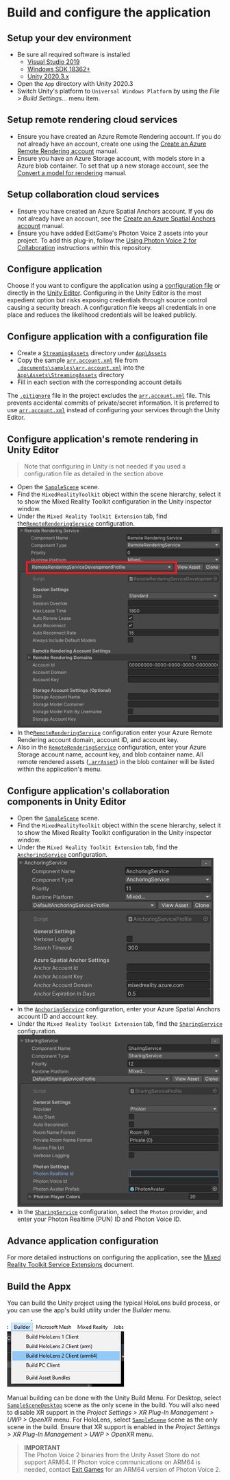 # Build and configure the application

## Setup your dev environment
* Be sure all required software is installed
  * [Visual Studio 2019](https://developer.microsoft.com/en-us/) 
  * [Windows SDK 18362+](https://developer.microsoft.com/en-us/windows/downloads/windows-10-sdk)
  * [Unity 2020.3.x](https://unity3d.com/get-unity/download/archive)
* Open the `App` directory with Unity 2020.3
* Switch Unity's platform to `Universal Windows Platform` by using the *File > Build Settings...* menu item.

## Setup remote rendering cloud services
* Ensure you have created an Azure Remote Rendering account. If you do not already have an account, create one using the [Create an Azure Remote Rendering account](https://docs.microsoft.com/en-us/azure/remote-rendering/how-tos/create-an-account#:~:text=%20The%20following%20steps%20are%20needed%20to%20create,the%20%22Create%22%20button.%20A%20form%20opens...%20See%20More.) manual.
* Ensure you have an Azure Storage account, with models store in a Azure blob container.  To set that up a new storage account, see the [Convert a model for rendering](https://docs.microsoft.com/en-us/azure/remote-rendering/quickstarts/convert-model) manual.

## Setup collaboration cloud services
* Ensure you have created an Azure Spatial Anchors account.  If you do not already have an account, see the [Create an Azure Spatial Anchors account](https://docs.microsoft.com/en-us/azure/spatial-anchors/how-tos/create-asa-account?tabs=azure-portal) manual.
* Ensure you have added ExitGame's Photon Voice 2 assets into your project. To add this plug-in, follow the [Using Photon Voice 2 for Collaboration](implementation-notes.md#using-photon-voice-2-for-collaboration) instructions within this repository.

## Configure application
Choose if you want to configure the application using a [configuration file](#configure-services-with-a-configuration-file) or directly in the [Unity Editor](#configure-remote-rendering-services-in-unity-editor).  Configuring in the Unity Editor is the most expedient option but risks exposing credentials through source control causing a security breach.  A configuration file keeps all credentials in one place and reduces the likelihood credentials will be leaked publicly.
  
## Configure application with a configuration file
* Create a [`StreamingAssets`](../App/Assets/StreamingAssets) directory under [`App\Assets`](../App/Assets)
* Copy the sample [`arr.account.xml`](samples/../.samples/arr.account.xml) file from [`.documents\samples\arr.account.xml`](samples/../.samples/arr.account.xml) into the [`App\Assets\StreamingAssets`](../App/Assets/StreamingAssets) directory
* Fill in each section with the corresponding account details
  
The [`.gitignore`](../.gitignore) file in the project excludes the [`arr.account.xml`](samples/../.samples/arr.account.xml) file.  This prevents accidental commits of private/secret information. It is preferred to use [`arr.account.xml`](samples/../.samples/arr.account.xml) instead of configuring your services through the Unity Editor.

## Configure application's remote rendering in Unity Editor
>Note that configuring in Unity is not needed if you used a configuration file as detailed in the section above
* Open the [`SampleScene`](../App/Assets/Scenes/SampleScene.unity) scene.
* Find the `MixedRealityToolkit` object within the scene hierarchy, select it to show the Mixed Reality Toolkit configuration in the Unity inspector window.
* Under the `Mixed Reality Toolkit Extension` tab, find the[`RemoteRenderingService`](implementation-notes.md#remote-rendering-service-extension) configuration.\
![Remote Rendering Service Development Configuration](.images/editor-arr-service-config-development.png)
* In the[`RemoteRenderingService`](implementation-notes.md#remote-rendering-service-extension) configuration enter your Azure Remote Rendering account domain, account ID, and account key. 
* Also in the [`RemoteRenderingService`](implementation-notes.md#remote-rendering-service-extension) configuration, enter your Azure Storage account name, account key, and blob container name. All remote rendered assets ([`.arrAsset`](https://docs.microsoft.com/en-us/azure/remote-rendering/concepts/models)) in the blob container will be listed within the application's menu.

## Configure application's collaboration components in Unity Editor
* Open the [`SampleScene`](../App/Assets/Scenes/SampleScene.unity) scene.
* Find the `MixedRealityToolkit` object within the scene hierarchy, select it to show the Mixed Reality Toolkit configuration in the Unity inspector window.
* Under the `Mixed Reality Toolkit Extension` tab, find the [`AnchoringService`](implementation-notes.md#azure-spatial-anchor-service-extension) configuration.\
![Anchoring Service Configuration](.images/editor-anchoring-service-config.png)
* In the [`AnchoringService`](implementation-notes.md#azure-spatial-anchor-service-extension) configuration, enter your Azure Spatial Anchors account ID and account key. 
* Under the `Mixed Reality Toolkit Extension` tab, find the [`SharingService`](implementation-notes.md#sharing-service-extension-aka-collaboration-service) configuration.\
![Sharing Service Configuration](.images/editor-sharing-service-config.png)
* In the [`SharingService`](implementation-notes.md#sharing-service-extension-aka-collaboration-service) configuration, select the `Photon` provider, and enter your Photon Realtime (PUN) ID and Photon Voice ID. 

## Advance application configuration
For more detailed instructions on configuring the application, see the [Mixed Reality Toolkit Service Extensions](implementation-notes.md#mixed-reality-toolkit-service-extensions) document.

## Build the Appx
You can build the Unity project using the typical HoloLens build process, or you can use the app's build utility under the *Builder* menu.

![Build Menu Image](.images/building.png)

Manual building can be done with the Unity Build Menu. For Desktop, select [`SampleSceneDesktop`](../App/Assets/Scenes/SampleSceneDesktop.unity) scene as the only scene in the build. You will also need to disable XR support in the *Project Settings > XR Plug-In Management > UWP > OpenXR* menu. For HoloLens, select [`SampleScene`](../App/Assets/Scenes/SampleScene.unity) scene as the only scene in the build. Ensure that XR support is enabled in the *Project Settings > XR Plug-In Management > UWP > OpenXR* menu.

> **IMPORTANT**\
> The Photon Voice 2 binaries from the Unity Asset Store do not support ARM64. If Photon voice communications on ARM64 is needed, contact [Exit Games](https://www.photonengine.com/) for an ARM64 version of Photon Voice 2.
